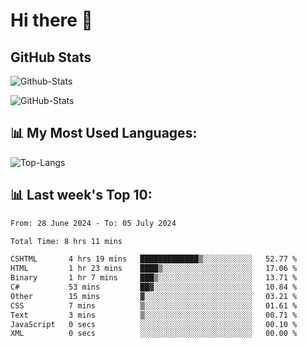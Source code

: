 # Hi there 👋

## GitHub Stats
![Github-Stats](https://github-readme-stats-sigma-five.vercel.app/api?username=ltorson&show_icons=true&theme=radical&count_private=true)

![GitHub-Stats](https://github-readme-stats.vercel.app/api/wakatime?username=LeeTorson&theme=synthwave&size_weight=0.5&count_weight=0.5&title_color=36F9F6&langs_count=10&count_private=true)

## 📊 My Most Used Languages:
![Top-Langs](https://github-readme-stats-sigma-five.vercel.app/api/top-langs/?username=LTorson&layout=compact&langs_count=10)


## 📊 Last week's Top 10:
<!--START_SECTION:waka-->

```txt
From: 28 June 2024 - To: 05 July 2024

Total Time: 8 hrs 11 mins

CSHTML       4 hrs 19 mins   █████████████▒░░░░░░░░░░░   52.77 %
HTML         1 hr 23 mins    ████▒░░░░░░░░░░░░░░░░░░░░   17.06 %
Binary       1 hr 7 mins     ███▒░░░░░░░░░░░░░░░░░░░░░   13.71 %
C#           53 mins         ██▓░░░░░░░░░░░░░░░░░░░░░░   10.84 %
Other        15 mins         ▓░░░░░░░░░░░░░░░░░░░░░░░░   03.21 %
CSS          7 mins          ▒░░░░░░░░░░░░░░░░░░░░░░░░   01.61 %
Text         3 mins          ▒░░░░░░░░░░░░░░░░░░░░░░░░   00.71 %
JavaScript   0 secs          ░░░░░░░░░░░░░░░░░░░░░░░░░   00.10 %
XML          0 secs          ░░░░░░░░░░░░░░░░░░░░░░░░░   00.00 %
```

<!--END_SECTION:waka-->
